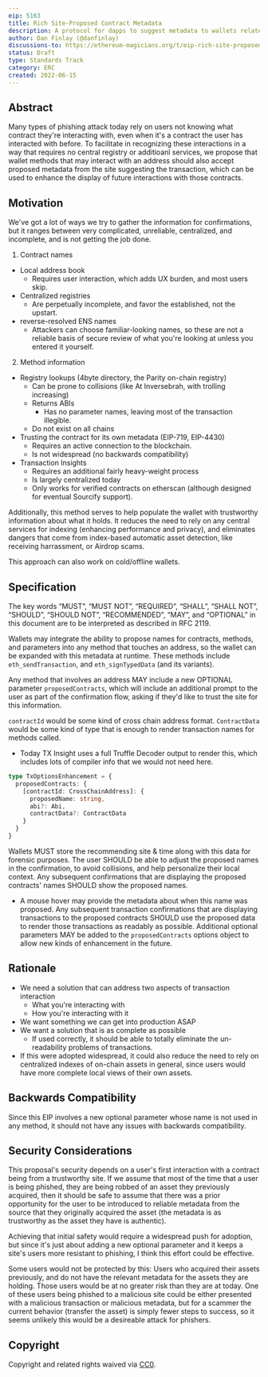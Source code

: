 ```yaml
---
eip: 5163
title: Rich Site-Proposed Contract Metadata
description: A protocol for dapps to suggest metadata to wallets related to relevant contracts.
author: Dan Finlay (@danfinlay)
discussions-to: https://ethereum-magicians.org/t/eip-rich-site-proposed-contract-metadata/9635
status: Draft
type: Standards Track
category: ERC
created: 2022-06-15
---
```


## Abstract

Many types of phishing attack today rely on users not knowing what contract they're interacting with, even when it's a contract the user has interacted with before. To facilitate in recognizing these interactions in a way that requires no central registry or additioanl services, we propose that wallet methods that may interact with an address should also accept proposed metadata from the site suggesting the transaction, which can be used to enhance the display of future interactions with those contracts.

## Motivation

We've got a lot of ways we try to gather the information for confirmations, but it ranges between very complicated, unreliable, centralized, and incomplete, and is not getting the job done.
1. Contract names
  - Local address book
    - Requires user interaction, which adds UX burden, and most users skip.
  - Centralized registries
    - Are perpetually incomplete, and favor the established, not the upstart.
   - reverse-resolved ENS names
     - Attackers can choose familiar-looking names, so these are not a reliable basis of secure review of what you're looking at unless you entered it yourself.
2. Method information
  - Registry lookups (4byte directory, the Parity on-chain registry)
    - Can be prone to collisions (like At Inversebrah, with trolling increasing)
    - Returns ABIs
      - Has no parameter names, leaving most of the transaction illegible.
    - Do not exist on all chains
  - Trusting the contract for its own metadata (EIP-719, EIP-4430)
    - Requires an active connection to the blockchain.
    - Is not widespread (no backwards compatibility)
  - Transaction Insights
    - Requires an additional fairly heavy-weight process
    - Is largely centralized today
    - Only works for verified contracts on etherscan (although designed for eventual Sourcify support).

Additionally, this method serves to help populate the wallet with trustworthy information about what it holds. It reduces the need to rely on any central services for indexing (enhancing performance and privacy), and eliminates dangers that come from index-based automatic asset detection, like receiving harrassment, or Airdrop scams.

This approach can also work on cold/offline wallets.

## Specification
The key words “MUST”, “MUST NOT”, “REQUIRED”, “SHALL”, “SHALL NOT”, “SHOULD”, “SHOULD NOT”, “RECOMMENDED”, “MAY”, and “OPTIONAL” in this document are to be interpreted as described in RFC 2119.

Wallets may integrate the ability to propose names for contracts, methods, and parameters into any method that touches an address, so the wallet can be expanded with this metadata at runtime. These methods include `eth_sendTransaction`, and `eth_signTypedData` (and its variants).

Any method that involves an address MAY include a new OPTIONAL parameter `proposedContracts`, which will include an additional prompt to the user as part of the confirmation flow, asking if they'd like to trust the site for this information.

`contractId` would be some kind of cross chain address format.
`ContractData` would be some kind of type that is enough to render transaction names for methods called.
  - Today TX Insight uses a full Truffle Decoder output to render this, which includes lots of compiler info that we would not need here.

```typescript
type TxOptionsEnhancement = {
  proposedContracts: {
    [contractId: CrossChainAddress]: {
      proposedName: string,
      abi?: Abi,
      contractData?: ContractData
    }
  }
}
```

Wallets MUST store the recommending site & time along with this data for forensic purposes.
The user SHOULD be able to adjust the proposed names in the confirmation, to avoid collisions, and help personalize their local context.
Any subsequent confirmations that are displaying the proposed contracts' names SHOULD show the proposed names.
  - A mouse hover may provide the metadata about when this name was proposed.
Any subsequent transaction confirmations that are displaying transactions to the proposed contracts SHOULD use the proposed data to render those transactions as readably as possible.
Additional optional parameters MAY be added to the `proposedContracts` options object to allow new kinds of enhancement in the future.

## Rationale
- We need a solution that can address two aspects of transaction interaction
  - What you're interacting with
  - How you're interacting with it
- We want something we can get into production ASAP
- We want a solution that is as complete as possible
  - If used correctly, it should be able to totally eliminate the un-readability problems of transactions.
- If this were adopted widespread, it could also reduce the need to rely on centralized indexes of on-chain assets in general, since users would have more complete local views of their own assets.

## Backwards Compatibility
Since this EIP involves a new optional parameter whose name is not used in any method, it should not have any issues with backwards compatibility.

## Security Considerations
This proposal's security depends on a user's first interaction with a contract being from a trustworthy site. If we assume that most of the time that a user is being phished, they are being robbed of an asset they previously acquired, then it should be safe to assume that there was a prior opportunity for the user to be introduced to reliable metadata from the source that they originally acquired the asset (the metadata is as trustworthy as the asset they have is authentic).

Achieving that initial safety would require a widespread push for adoption, but since it's just about adding a new optional parameter and it keeps a site's users more resistant to phishing, I think this effort could be effective.

Some users would not be protected by this: Users who acquired their assets previously, and do not have the relevant metadata for the assets they are holding. Those users would be at no greater risk than they are at today. One of these users being phished to a malicious site could be either presented with a malicious transaction or malicious metadata, but for a scammer the current behavior (transfer the asset) is simply fewer steps to success, so it seems unlikely this would be a desireable attack for phishers.

## Copyright
Copyright and related rights waived via [CC0](../LICENSE.md).
